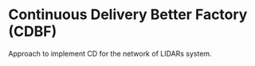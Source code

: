 # Continuous Delivery Better Factory (CDBF)

Approach to implement CD for the network of LIDARs system.
